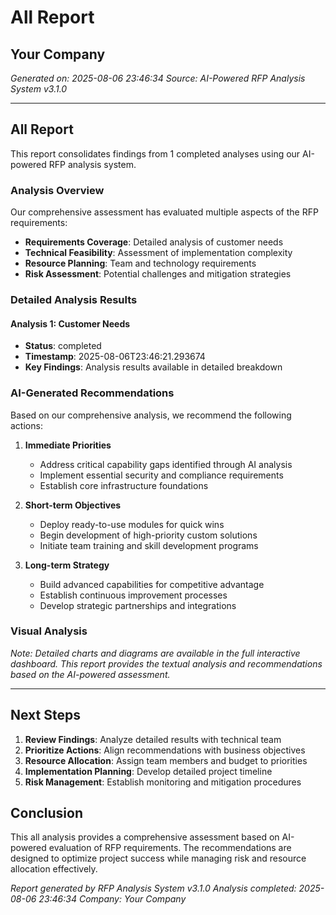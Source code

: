 # All Report
## Your Company
*Generated on: 2025-08-06 23:46:34*
*Source: AI-Powered RFP Analysis System v3.1.0*

---

## All Report

This report consolidates findings from 1 completed analyses using our AI-powered RFP analysis system.

### Analysis Overview

Our comprehensive assessment has evaluated multiple aspects of the RFP requirements:

- **Requirements Coverage**: Detailed analysis of customer needs
- **Technical Feasibility**: Assessment of implementation complexity
- **Resource Planning**: Team and technology requirements
- **Risk Assessment**: Potential challenges and mitigation strategies


### Detailed Analysis Results


#### Analysis 1: Customer Needs
- **Status**: completed
- **Timestamp**: 2025-08-06T23:46:21.293674
- **Key Findings**: Analysis results available in detailed breakdown


### AI-Generated Recommendations

Based on our comprehensive analysis, we recommend the following actions:

1. **Immediate Priorities**
   - Address critical capability gaps identified through AI analysis
   - Implement essential security and compliance requirements
   - Establish core infrastructure foundations

2. **Short-term Objectives** 
   - Deploy ready-to-use modules for quick wins
   - Begin development of high-priority custom solutions
   - Initiate team training and skill development programs

3. **Long-term Strategy**
   - Build advanced capabilities for competitive advantage
   - Establish continuous improvement processes
   - Develop strategic partnerships and integrations


### Visual Analysis

*Note: Detailed charts and diagrams are available in the full interactive dashboard. This report provides the textual analysis and recommendations based on the AI-powered assessment.*


---

## Next Steps

1. **Review Findings**: Analyze detailed results with technical team
2. **Prioritize Actions**: Align recommendations with business objectives
3. **Resource Allocation**: Assign team members and budget to priorities
4. **Implementation Planning**: Develop detailed project timeline
5. **Risk Management**: Establish monitoring and mitigation procedures

## Conclusion

This all analysis provides a comprehensive assessment based on AI-powered evaluation of RFP requirements. The recommendations are designed to optimize project success while managing risk and resource allocation effectively.

*Report generated by RFP Analysis System v3.1.0*
*Analysis completed: 2025-08-06 23:46:34*
*Company: Your Company*
